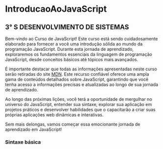 # IntroducaoAoJavaScript

## 3° S DESENVOLVIMENTO DE SISTEMAS

Bem-vindo ao Curso de JavaScript! Este curso está sendo cuidadosamente elaborado para fornecer a você uma introdução sólida ao mundo da programação JavaScript. Durante esta jornada de aprendizado, exploraremos os fundamentos essenciais da linguagem de programação JavaScript, desde conceitos básicos até tópicos mais avançados.

É importante destacar que todas as informações apresentadas neste curso serão retiradas do site [MDN](https://developer.mozilla.org/pt-BR/docs/MDN/Writing_guidelines/Howto/Markdown_in_MDN). Este recurso confiável oferece uma ampla gama de conteúdos detalhados sobre JavaScript, garantindo que você tenha acesso a informações precisas e atualizadas ao longo de sua jornada de aprendizado.

Ao longo das próximas lições, você terá a oportunidade de mergulhar no universo do JavaScript, entender sua sintaxe, explorar sua aplicação em projetos práticos e desenvolver habilidades que o capacitarão a criar suas próprias aplicações web dinâmicas e interativas.

Sem mais delongas, vamos começar essa emocionante jornada de aprendizado em JavaScript!

### Sintaxe básica


